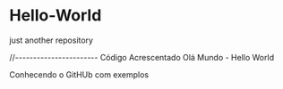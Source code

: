# Hello-World
just another repository

//----------------------- Código Acrescentado
Olá Mundo - Hello World 

Conhecendo o GitHUb com exemplos
